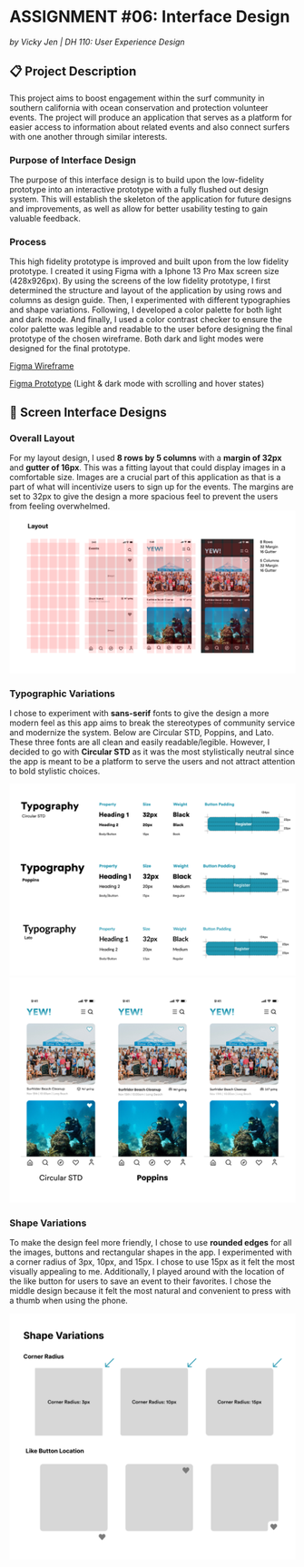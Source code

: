 # ASSIGNMENT #06: Interface Design
_by Vicky Jen | DH 110: User Experience Design_

## 📋 Project Description

This project aims to boost engagement within the surf community in southern california with ocean conservation and protection volunteer events. The project will produce an application that serves as a platform for easier access to information about related events and also connect surfers with one another through similar interests. 

### Purpose of Interface Design
The purpose of this interface design is to build upon the low-fidelity prototype into an interactive prototype with a fully flushed out design system. This will establish the skeleton of the application for future designs and improvements, as well as allow for better usability testing to gain valuable feedback. 

### Process
This high fidelity prototype is improved and built upon from the low fidelity prototype. I created it using Figma with a Iphone 13 Pro Max screen size (428x926px). By using the screens of the low fidelity prototype, I first determined the structure and layout of the application by using rows and columns as design guide. Then, I experimented with different typographies and shape variations. Following, I developed a color palette for both light and dark mode. And finally, I used a color contrast checker to ensure the color palette was legible and readable to the user before designing the final prototype of the chosen wireframe. Both dark and light modes were designed for the final prototype. 

[Figma Wireframe](https://www.figma.com/file/YZFMiLIPOr4Ci9PMrCeFs5/DH-110-Prototype---Assignment-06?node-id=0%3A1) 

[Figma Prototype](https://www.figma.com/proto/YZFMiLIPOr4Ci9PMrCeFs5/DH-110-Prototype---Assignment-06?page-id=0%3A1&node-id=12%3A677&viewport=-453%2C-130%2C0.17&scaling=scale-down&starting-point-node-id=12%3A677&show-proto-sidebar=1) (Light & dark mode with scrolling and hover states)

## 🎨 Screen Interface Designs

### Overall Layout
For my layout design, I used **8 rows by 5 columns** with a **margin of 32px** and **gutter of 16px**. This was a fitting layout that could display images in a comfortable size. Images are a crucial part of this application as that is a part of what will incentivize users to sign up for the events. The margins are set to 32px to give the design a more spacious feel to prevent the users from feeling overwhelmed.
![Layout](./images/Layout.png)

### Typographic Variations 
I chose to experiment with **sans-serif** fonts to give the design a more modern feel as this app aims to break the stereotypes of community service and modernize the system. Below are Circular STD, Poppins, and Lato. These three fonts are all clean and easily readable/legible. However, I decided to go with **Circular STD** as it was the most stylistically neutral since the app is meant to be a platform to serve the users and not attract attention to bold stylistic choices. 

![Typography](./images/Typography.png)
![Typography Screens](./images/Typography_Screens.png)

### Shape Variations
To make the design feel more friendly, I chose to use **rounded edges** for all the images, buttons and rectangular shapes in the app. I experimented with a corner radius of 3px, 10px, and 15px. I chose to use 15px as it felt the most visually appealing to me. Additionally, I played around with the location of the like button for users to save an event to their favorites. I chose the middle design because it felt the most natural and convenient to press with a thumb when using the phone. 

![Shape Variation](./images/Shape_Variation.png)

###
